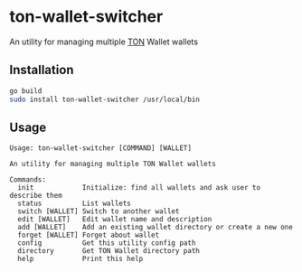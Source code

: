 # ton-wallet-switcher

An utility for managing multiple [TON](https://ton.org/) Wallet wallets

## Installation

```sh
go build
sudo install ton-wallet-switcher /usr/local/bin
```

## Usage

``` text
Usage: ton-wallet-switcher [COMMAND] [WALLET]

An utility for managing multiple TON Wallet wallets

Commands:
  init            Initialize: find all wallets and ask user to describe them
  status          List wallets
  switch [WALLET] Switch to another wallet
  edit [WALLET]   Edit wallet name and description
  add [WALLET]    Add an existing wallet directory or create a new one
  forget [WALLET] Forget about wallet
  config          Get this utility config path
  directory       Get TON Wallet directory path
  help            Print this help
```
